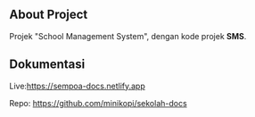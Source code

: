 ## About Project

Projek "School Management System", dengan kode projek **SMS**.

## Dokumentasi

Live:https://sempoa-docs.netlify.app

Repo: https://github.com/minikopi/sekolah-docs


